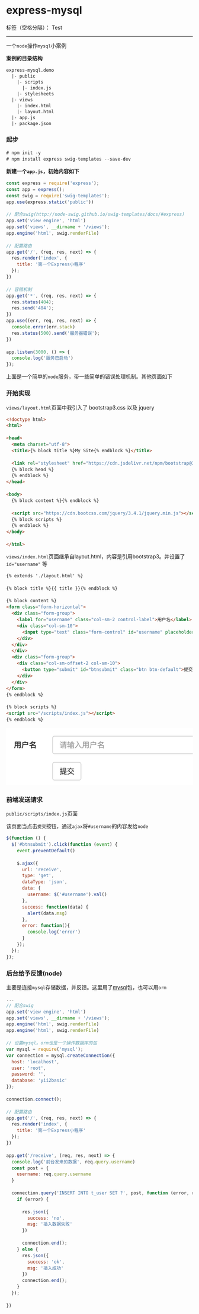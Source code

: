 ﻿# express-mysql

标签（空格分隔）： Test

---

一个`node`操作`mysql`小案例


**案例的目录结构**

    express-mysql.demo
      |- public
        |- scripts
          |- index.js
        |- stylesheets
      |- views
        |- index.html
        |- layout.html
      |- app.js
      |- package.json
      
<h3>起步</h3>

```javascript
# npm init -y
# npm install express swig-templates --save-dev
```

**新建一个`app.js`，初始内容如下**

```javascript
const express = require('express');
const app = express();
const swig = require('swig-templates');
app.use(express.static('public'))

// 配合swig(http://node-swig.github.io/swig-templates/docs/#express)
app.set('view engine', 'html')
app.set('views', __dirname + '/views');
app.engine('html', swig.renderFile)

// 配置路由
app.get('/', (req, res, next) => {
  res.render('index', {
    title: '第一个Express小程序'
  });
})

// 容错机制
app.get('*', (req, res, next) => {
  res.status(404);
  res.send('404');
})
app.use((err, req, res, next) => {
  console.error(err.stack)
  res.status(500).send('服务器错误');
})

app.listen(3000, () => {
  console.log('服务已启动')
});
```

上面是一个简单的`node`服务，带一些简单的错误处理机制。其他页面如下

<h3>开始实现</h3>

`views/layout.html`页面中我引入了 bootstrap3.css 以及 jquery

```html
<!doctype html>
<html>

<head>
  <meta charset="utf-8">
  <title>{% block title %}My Site{% endblock %}</title>

  <link rel="stylesheet" href="https://cdn.jsdelivr.net/npm/bootstrap@3.3.7/dist/css/bootstrap.min.css">
  {% block head %}
  {% endblock %}
</head>

<body>
  {% block content %}{% endblock %}

  <script src="https://cdn.bootcss.com/jquery/3.4.1/jquery.min.js"></script>
  {% block scripts %}
  {% endblock %}
</body>

</html>
```

`views/index.html`页面继承自layout.html，内容是引用bootstrap3。并设置了 `id="username"` 等

```html
{% extends './layout.html' %}

{% block title %}{{ title }}{% endblock %}

{% block content %}
<form class="form-horizontal">
  <div class="form-group">
    <label for="username" class="col-sm-2 control-label">用户名</label>
    <div class="col-sm-10">
      <input type="text" class="form-control" id="username" placeholder="请输入用户名">
    </div>
  </div>
  </div>
  <div class="form-group">
    <div class="col-sm-offset-2 col-sm-10">
      <button type="submit" id="btnsubmit" class="btn btn-default">提交</button>
    </div>
  </div>
</form>
{% endblock %}

{% block scripts %}
<script src="/scripts/index.js"></script>
{% endblock %}
```

<p><img src="https://raw.githubusercontent.com/rel-start/Notes/picture/picture/express-node01.png"></p>

<h3>前端发送请求</h3>

`public/scripts/index.js`页面

该页面当点击`提交`按钮，通过`ajax`将`#username`的内容发给`node`

```javascript
$(function () {
  $('#btnsubmit').click(function (event) {
    event.preventDefault()

    $.ajax({
      url: 'receive',
      type: 'get',
      dataType: 'json',
      data: {
        username: $('#username').val()
      },
      success: function(data) {
        alert(data.msg)
      },
      error: function(){
        console.log('error')
      }
    });
  });
});
```

<h3>后台给予反馈(node)</h3>

主要是连接`mysql`存储数据，并反馈。这里用了[mysql](https://www.npmjs.com/package/mysql)包，也可以用`orm`

```javascript
...
// 配合swig
app.set('view engine', 'html')
app.set('views', __dirname + '/views');
app.engine('html', swig.renderFile)
app.engine('html', swig.renderFile)

// 设置mysql。orm也是一个操作数据库的包
var mysql = require('mysql');
var connection = mysql.createConnection({
  host: 'localhost',
  user: 'root',
  password: '',
  database: 'yii2basic'
});

connection.connect();

// 配置路由
app.get('/', (req, res, next) => {
  res.render('index', {
    title: '第一个Express小程序'
  });
})

app.get('/receive', (req, res, next) => {
  console.log('前台发来的数据', req.query.username)
  const post = {
    username: req.query.username
  }

  connection.query('INSERT INTO t_user SET ?', post, function (error, results, fields) {
    if (error) {

      res.json({
        success: 'no',
        msg: '插入数据失败'
      })

      connection.end();
    } else {
      res.json({
        success: 'ok',
        msg: '插入成功'
      })
      connection.end();
    }
  });

})
```